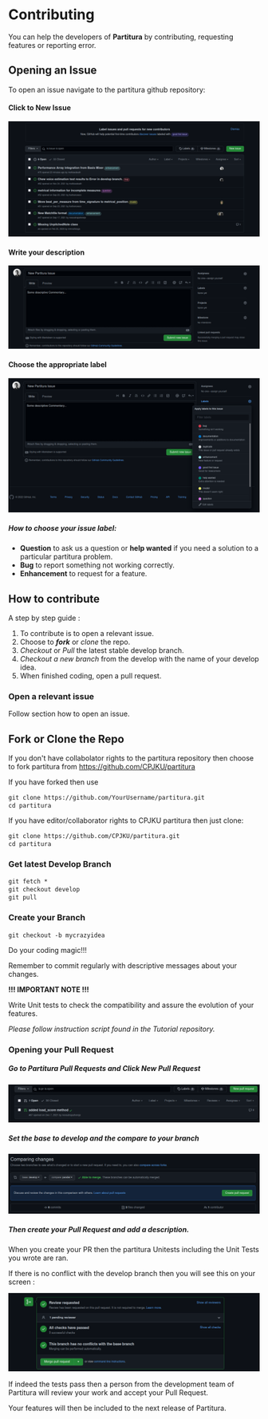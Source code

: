 # Contributing

You can help the developers of **Partitura** by contributing, requesting features or reporting error.



## Opening an Issue

To open an issue navigate to the partitura github repository:

[Repository]: https://github.com/CPJKU/partitura/issues	"Partitura Issues Link"



#### Click to **New Issue**

![](static/issue_page.png)



#### Write your description

![](static/writing_issue.png)



#### Choose the appropriate label

![](static/issue_choosing_label.png)



##### How to choose your issue label:

- **Question** to ask us a question or **help wanted** if you need a solution to a particular partitura problem.
- **Bug** to report something not working correctly.
- **Enhancement** to request for a feature.





## How to contribute

A step by step guide :	

1. To contribute is to open a relevant issue.
2. Choose to ***fork*** or *clone* the repo.
3. *Checkout* or *Pull* the latest stable develop branch.
4. *Checkout a new branch* from the develop with the name of your develop idea.
5. When finished coding, open a pull request.



### Open a relevant issue

Follow section how to open an issue.



## **Fork** or Clone the Repo

If you don't have collabolator rights to the partitura repository then choose to fork partitura from 
https://github.com/CPJKU/partitura


If you have forked then use
```shell
git clone https://github.com/YourUsername/partitura.git
cd partitura
```

If you have editor/collaborator rights to CPJKU partitura then just clone:

```shell
git clone https://github.com/CPJKU/partitura.git
cd partitura
```


### Get latest Develop Branch

```shell
git fetch *
git checkout develop
git pull
```



### Create your Branch

```shel
git checkout -b mycrazyidea
```



Do your coding magic!!!

Remember to commit regularly with descriptive messages about your changes.



**!!! IMPORTANT NOTE !!!**

Write Unit tests to check the compatibility and assure the evolution of your features.

*Please follow instruction script found in the Tutorial repository.*



### Opening your Pull Request



##### Go to Partitura Pull Requests and Click New Pull Request

[Partitura Pull Requests]: https://github.com/CPJKU/partitura/pulls	"Partitura Pull Requests"

![](static/pull_requests.png)



##### Set the base to develop and the compare to your branch

![](static/open_pull_request.png)



##### Then create your Pull Request and add a description.

When you create your PR then the partitura Unitests including the Unit Tests you wrote are ran.

If there is no conflict with the develop branch then you will see this on your screen :


![](static/unitest_pass.png)



If indeed the tests pass then a person from the development team of Partitura will review your work and accept your Pull Request.

Your features will then be included to the next release of Partitura.